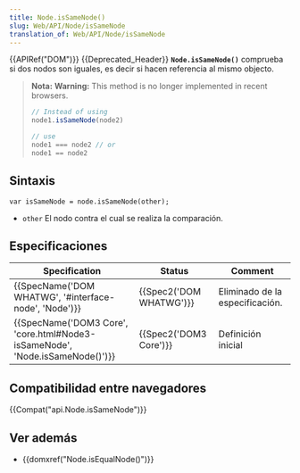 ```yaml
---
title: Node.isSameNode()
slug: Web/API/Node/isSameNode
translation_of: Web/API/Node/isSameNode
---
```

{{APIRef("DOM")}} {{Deprecated_Header}}
**`Node.isSameNode()`** comprueba si dos nodos son iguales, es decir si hacen referencia al mismo objecto.

> **Nota:** **Warning:** This method is no longer implemented in recent browsers.
>
> ```js
> // Instead of using
> node1.isSameNode(node2)
>
> // use
> node1 === node2 // or
> node1 == node2
> ```

## Sintaxis

```
var isSameNode = node.isSameNode(other);
```

- `other` El nodo contra el cual se realiza la comparación.

## Especificaciones

| Specification                                                                                        | Status                           | Comment                         |
| ---------------------------------------------------------------------------------------------------- | -------------------------------- | ------------------------------- |
| {{SpecName('DOM WHATWG', '#interface-node', 'Node')}}                             | {{Spec2('DOM WHATWG')}} | Eliminado de la especificación. |
| {{SpecName('DOM3 Core', 'core.html#Node3-isSameNode', 'Node.isSameNode()')}} | {{Spec2('DOM3 Core')}}     | Definición inicial              |

## Compatibilidad entre navegadores

{{Compat("api.Node.isSameNode")}}

## Ver además

- {{domxref("Node.isEqualNode()")}}
